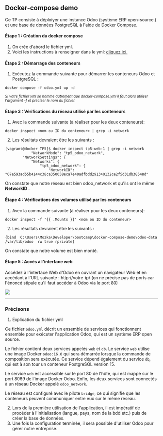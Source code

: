 ##  Docker-compose demo

Ce TP consiste à déploiyer une instance Odoo (système ERP open-source.) et une base de données PostgreSQL à l'aide de Docker Compose.

#### Étape 1 : Création du docker compose

1. On crée d'abord le fichier yml.
2. Voici les instructions à renseigner dans le yml: [cliquez ici.](https://github.com/MozkaGit/devops-bootcamp-docker/blob/f6b59e65115c8f3e156b49702e714f7b6efcf48a/TP5/odoo.yml)

#### Étape 2 : Démarrage des conteneurs
1. Exécutez la commande suivante pour démarrer les conteneurs Odoo et PostgreSQL : 

```docker compose -f odoo.yml up -d```

<sub>*Si votre fichier yml se nomme autrement que docker-compose.yml il faut alors utiliser l'argument -f et préciser le nom du fichier.*<sub>

#### Étape 3 : Vérifications du réseau utilisé par les conteneurs

1. Avec la commande suivante (à réaliser pour les deux conteneurs):

`docker inspect <nom ou ID du conteneur> | grep -i network`

2. Les résultats devraient être les suivants :

```
[vagrant@docker TP5]$ docker inspect tp5-web-1 | grep -i network
            "NetworkMode": "tp5_odoo_network",
        "NetworkSettings": {
            "Networks": {
                "tp5_odoo_network": {
                    "NetworkID": "07e593ad55b4144c38ca350058eca7e40adfbdd291340132ce2f5d31db38548d"
```

On constate que notre réseau est bien odoo_network et qu'ils ont le même **NetworkID** .

#### Étape 4 : Vérifications des volumes utilisé par les conteneurs

1. Avec la commande suivante (à réaliser pour les deux conteneurs):

`docker inspect -f '{{ .Mounts }}' <nom ou ID du conteneur>`

2. Les résultats devraient être les suivants :

```
{bind  C:\Users\Mozka\Developer\bootcamp\docker-compose-demo\odoo-data /var/lib/odoo  rw true rprivate}
```

On constate que notre volume est bien monté.

#### Étape 5 : Accès à l'interface web

Accédez à l'interface Web d'Odoo en ouvrant un navigateur Web et en accédant à l'URL suivante : http://votre-ip/ (on ne précise pas de ports car l'énoncé stipule qu'il faut accéder à Odoo via le port 80)

![](./proof.png)


----

### Précisons

1. Explication du fichier yml

Ce fichier `odoo.yml` décrit un ensemble de services qui fonctionnent ensemble pour exécuter l'application Odoo, qui est un système ERP open source.

Le fichier contient deux services appelés `web` et `db`. Le service `web` utilise une image Docker `odoo:16.0` qui sera démarrée lorsque la commande de composition sera exécutée. Ce service dépend également du service `db`, qui est à son tour un conteneur PostgreSQL version 15.

Le service `web` est accessible sur le port 80 de l'hôte, qui est mappé sur le port 8069 de l'image Docker Odoo. Enfin, les deux services sont connectés à un réseau Docker appelé `odoo_network`.

Le réseau est configuré avec le pilote `bridge`, ce qui signifie que les conteneurs peuvent communiquer entre eux sur le même réseau.

2. Lors de la première utilisation de l'application, il est impératif de procéder à l'initialisation (langue, pays, nom de la bdd etc.) puis de créer la base de données.
3. Une fois la configuration terminée, il sera possible d'utiliser Odoo pour gérer notre entreprise.